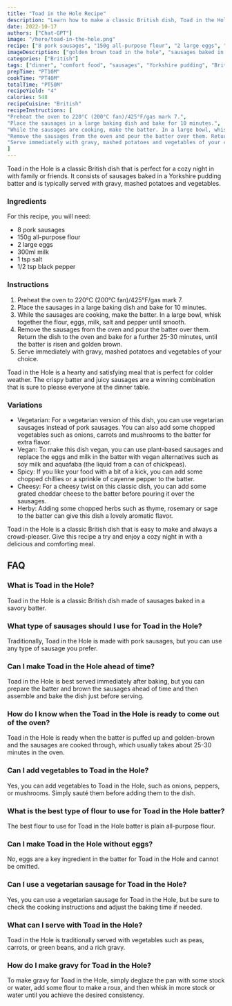 ```yaml
---
title: "Toad in the Hole Recipe"
description: "Learn how to make a classic British dish, Toad in the Hole, with this easy-to-follow recipe. Perfect for a cozy night in with family or friends!"
date: 2022-10-17
authors: ["Chat-GPT"]
image: "/hero/toad-in-the-hole.png"
recipe: ["8 pork sausages", "150g all-purpose flour", "2 large eggs", "300ml milk", "1 tsp salt", "1/2 tsp black pepper"]
imageDescription: ["golden brown toad in the hole", "sausages baked in Yorkshire pudding", "comfort food", "hearty meal"]
categories: ["British"]
tags: ["dinner", "comfort food", "sausages", "Yorkshire pudding", "British cuisine"]
prepTime: "PT10M"
cookTime: "PT40M"
totalTime: "PT50M"
recipeYield: "4"
calories: 548
recipeCuisine: "British"
recipeInstructions: [
"Preheat the oven to 220°C (200°C fan)/425°F/gas mark 7.",
"Place the sausages in a large baking dish and bake for 10 minutes.",
"While the sausages are cooking, make the batter. In a large bowl, whisk together the flour, eggs, milk, salt and pepper until smooth.",
"Remove the sausages from the oven and pour the batter over them. Return the dish to the oven and bake for a further 25-30 minutes, until the batter is risen and golden brown.",
"Serve immediately with gravy, mashed potatoes and vegetables of your choice."
]
---
```


Toad in the Hole is a classic British dish that is perfect for a cozy night in with family or friends. It consists of sausages baked in a Yorkshire pudding batter and is typically served with gravy, mashed potatoes and vegetables. 

### Ingredients

For this recipe, you will need:

- 8 pork sausages
- 150g all-purpose flour
- 2 large eggs
- 300ml milk
- 1 tsp salt
- 1/2 tsp black pepper

### Instructions

1. Preheat the oven to 220°C (200°C fan)/425°F/gas mark 7.
2. Place the sausages in a large baking dish and bake for 10 minutes.
3. While the sausages are cooking, make the batter. In a large bowl, whisk together the flour, eggs, milk, salt and pepper until smooth.
4. Remove the sausages from the oven and pour the batter over them. Return the dish to the oven and bake for a further 25-30 minutes, until the batter is risen and golden brown.
5. Serve immediately with gravy, mashed potatoes and vegetables of your choice.

Toad in the Hole is a hearty and satisfying meal that is perfect for colder weather. The crispy batter and juicy sausages are a winning combination that is sure to please everyone at the dinner table.

### Variations

- Vegetarian: For a vegetarian version of this dish, you can use vegetarian sausages instead of pork sausages. You can also add some chopped vegetables such as onions, carrots and mushrooms to the batter for extra flavor.
- Vegan: To make this dish vegan, you can use plant-based sausages and replace the eggs and milk in the batter with vegan alternatives such as soy milk and aquafaba (the liquid from a can of chickpeas).
- Spicy: If you like your food with a bit of a kick, you can add some chopped chillies or a sprinkle of cayenne pepper to the batter.
- Cheesy: For a cheesy twist on this classic dish, you can add some grated cheddar cheese to the batter before pouring it over the sausages.
- Herby: Adding some chopped herbs such as thyme, rosemary or sage to the batter can give this dish a lovely aromatic flavor.

Toad in the Hole is a classic British dish that is easy to make and always a crowd-pleaser. Give this recipe a try and enjoy a cozy night in with a delicious and comforting meal.

## FAQ

### What is Toad in the Hole?

Toad in the Hole is a classic British dish made of sausages baked in a savory batter.

### What type of sausages should I use for Toad in the Hole?

Traditionally, Toad in the Hole is made with pork sausages, but you can use any type of sausage you prefer.

### Can I make Toad in the Hole ahead of time?

Toad in the Hole is best served immediately after baking, but you can prepare the batter and brown the sausages ahead of time and then assemble and bake the dish just before serving.

### How do I know when the Toad in the Hole is ready to come out of the oven?

Toad in the Hole is ready when the batter is puffed up and golden-brown and the sausages are cooked through, which usually takes about 25-30 minutes in the oven.

### Can I add vegetables to Toad in the Hole?

Yes, you can add vegetables to Toad in the Hole, such as onions, peppers, or mushrooms. Simply sauté them before adding them to the dish.

### What is the best type of flour to use for Toad in the Hole batter?

The best flour to use for Toad in the Hole batter is plain all-purpose flour.

### Can I make Toad in the Hole without eggs?

No, eggs are a key ingredient in the batter for Toad in the Hole and cannot be omitted.

### Can I use a vegetarian sausage for Toad in the Hole?

Yes, you can use a vegetarian sausage for Toad in the Hole, but be sure to check the cooking instructions and adjust the baking time if needed.

### What can I serve with Toad in the Hole?

Toad in the Hole is traditionally served with vegetables such as peas, carrots, or green beans, and a rich gravy.

### How do I make gravy for Toad in the Hole?

To make gravy for Toad in the Hole, simply deglaze the pan with some stock or water, add some flour to make a roux, and then whisk in more stock or water until you achieve the desired consistency.